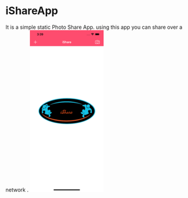 # iShareApp
It is a simple static Photo Share App. using this app you can share over a network .
<img src="ImgDemo/imgDemo.png" width="200" height="440">
